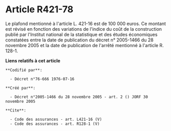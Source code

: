 # Article R421-78

Le plafond mentionné à l'article L. 421-16 est de 100 000 euros. Ce montant est révisé en fonction des variations de l'indice
du coût de la construction publié par l'Institut national de la statistique et des études économiques constatées entre la
date de publication du décret n° 2005-1466 du 28 novembre 2005 et la date de publication de l'arrêté mentionné à l'article R.
128-1.

**Liens relatifs à cet article**

	**Codifié par**:

	  - Décret n°76-666 1976-07-16

	**Créé par**:

	  - Décret n°2005-1466 du 28 novembre 2005 - art. 2 () JORF 30 novembre 2005

	**Cite**:

	  - Code des assurances - art. L421-16 (V)
	  - Code des assurances - art. R128-1 (V)
